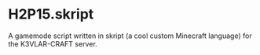 H2P15.skript
============

A gamemode script written in skript (a cool custom Minecraft language) for the K3VLAR-CRAFT server.
